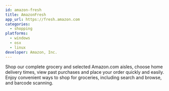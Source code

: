 ```yaml
---
id: amazon-fresh
title: AmazonFresh
app_url: https://fresh.amazon.com
categories:
  - shopping
platforms:
  - windows
  - osx
  - linux
developer: Amazon, Inc.
---
```

Shop our complete grocery and selected Amazon.com aisles, choose home delivery times, view past purchases and place your order quickly and easily. Enjoy convenient ways to shop for groceries, including search and browse, and barcode scanning.

